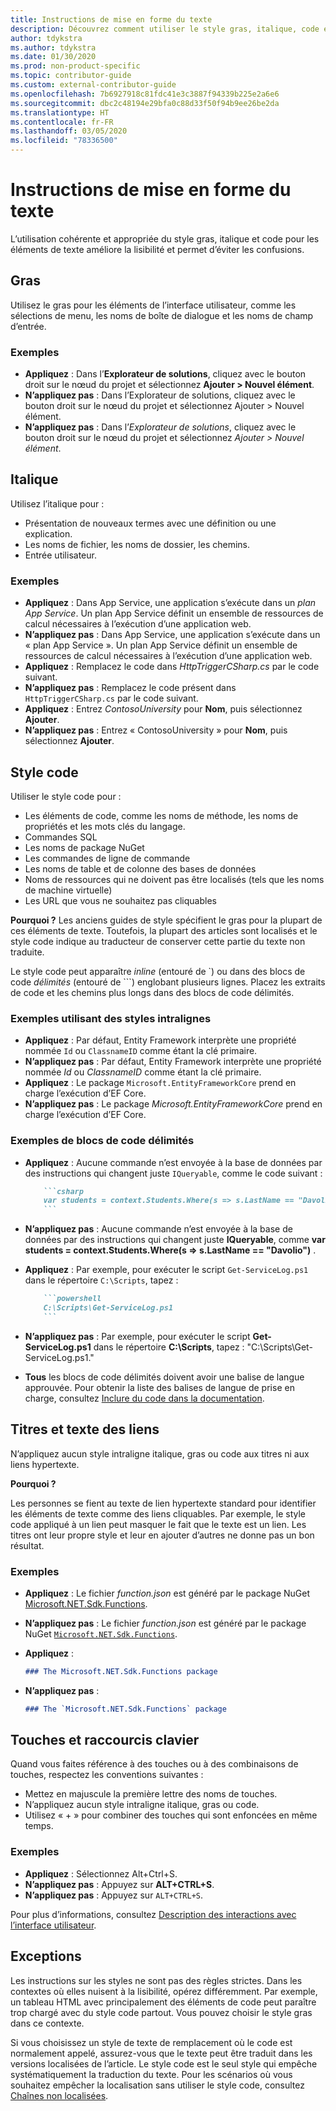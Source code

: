 ```yaml
---
title: Instructions de mise en forme du texte
description: Découvrez comment utiliser le style gras, italique, code et autres dans les articles publiés sur le site docs.microsoft.com.
author: tdykstra
ms.author: tdykstra
ms.date: 01/30/2020
ms.prod: non-product-specific
ms.topic: contributor-guide
ms.custom: external-contributor-guide
ms.openlocfilehash: 7b6927918c81fdc41e3c3887f94339b225e2a6e6
ms.sourcegitcommit: dbc2c48194e29bfa0c88d33f50f94b9ee26be2da
ms.translationtype: HT
ms.contentlocale: fr-FR
ms.lasthandoff: 03/05/2020
ms.locfileid: "78336500"
---
```

# <a name="text-formatting-guidelines"></a>Instructions de mise en forme du texte

L’utilisation cohérente et appropriée du style gras, italique et code pour les éléments de texte améliore la lisibilité et permet d’éviter les confusions.

## <a name="bold"></a>Gras

Utilisez le gras pour les éléments de l’interface utilisateur, comme les sélections de menu, les noms de boîte de dialogue et les noms de champ d’entrée.

### <a name="examples"></a>Exemples

* **Appliquez** : Dans l’**Explorateur de solutions**, cliquez avec le bouton droit sur le nœud du projet et sélectionnez **Ajouter > Nouvel élément**.
* **N’appliquez pas** : Dans l’Explorateur de solutions, cliquez avec le bouton droit sur le nœud du projet et sélectionnez Ajouter > Nouvel élément.
* **N’appliquez pas** : Dans l’*Explorateur de solutions*, cliquez avec le bouton droit sur le nœud du projet et sélectionnez *Ajouter > Nouvel élément*.

## <a name="italics"></a>Italique

Utilisez l’italique pour :

* Présentation de nouveaux termes avec une définition ou une explication.
* Les noms de fichier, les noms de dossier, les chemins.
* Entrée utilisateur.

### <a name="examples"></a>Exemples

* **Appliquez** : Dans App Service, une application s’exécute dans un *plan App Service*. Un plan App Service définit un ensemble de ressources de calcul nécessaires à l’exécution d’une application web.
* **N’appliquez pas** : Dans App Service, une application s’exécute dans un « plan App Service ». Un plan App Service définit un ensemble de ressources de calcul nécessaires à l’exécution d’une application web.
* **Appliquez** : Remplacez le code dans *HttpTriggerCSharp.cs* par le code suivant.
* **N’appliquez pas** : Remplacez le code présent dans `HttpTriggerCSharp.cs` par le code suivant.
* **Appliquez** : Entrez *ContosoUniversity* pour **Nom**, puis sélectionnez **Ajouter**.
* **N’appliquez pas** : Entrez « ContosoUniversity » pour **Nom**, puis sélectionnez **Ajouter**.

## <a name="code-style"></a>Style code

Utiliser le style code pour :

* Les éléments de code, comme les noms de méthode, les noms de propriétés et les mots clés du langage.
* Commandes SQL
* Les noms de package NuGet
* Les commandes de ligne de commande
* Les noms de table et de colonne des bases de données
* Noms de ressources qui ne doivent pas être localisés (tels que les noms de machine virtuelle)
* Les URL que vous ne souhaitez pas cliquables

**Pourquoi ?** Les anciens guides de style spécifient le gras pour la plupart de ces éléments de texte. Toutefois, la plupart des articles sont localisés et le style code indique au traducteur de conserver cette partie du texte non traduite.

Le style code peut apparaître *inline* (entouré de \`) ou dans des blocs de code *délimités* (entouré de \`\`\`) englobant plusieurs lignes. Placez les extraits de code et les chemins plus longs dans des blocs de code délimités.

### <a name="examples-using-inline-styles"></a>Exemples utilisant des styles intralignes

* **Appliquez** : Par défaut, Entity Framework interprète une propriété nommée `Id` ou `ClassnameID` comme étant la clé primaire.
* **N’appliquez pas** : Par défaut, Entity Framework interprète une propriété nommée *Id* ou *ClassnameID* comme étant la clé primaire.
* **Appliquez** : Le package `Microsoft.EntityFrameworkCore` prend en charge l’exécution d’EF Core.
* **N’appliquez pas** : Le package *Microsoft.EntityFrameworkCore* prend en charge l’exécution d’EF Core.

### <a name="examples-of-fenced-code-blocks"></a>Exemples de blocs de code délimités

* **Appliquez** : Aucune commande n’est envoyée à la base de données par des instructions qui changent juste `IQueryable`, comme le code suivant :

  ```markdown
      ```csharp
      var students = context.Students.Where(s => s.LastName == "Davolio")
      ```
  ```

* **N’appliquez pas** : Aucune commande n’est envoyée à la base de données par des instructions qui changent juste **IQueryable**, comme **var students = context.Students.Where(s => s.LastName == "Davolio")** .

* **Appliquez** : Par exemple, pour exécuter le script `Get-ServiceLog.ps1` dans le répertoire `C:\Scripts`, tapez :

  ```markdown
      ```powershell
      C:\Scripts\Get-ServiceLog.ps1
      ```
  ```

* **N’appliquez pas** : Par exemple, pour exécuter le script **Get-ServiceLog.ps1** dans le répertoire **C:\Scripts**, tapez : "C:\Scripts\Get-ServiceLog.ps1."

* **Tous** les blocs de code délimités doivent avoir une balise de langue approuvée. Pour obtenir la liste des balises de langue de prise en charge, consultez [Inclure du code dans la documentation](./code-in-docs.md#supported-languages).

## <a name="headings-and-link-text"></a>Titres et texte des liens

N’appliquez aucun style intraligne italique, gras ou code aux titres ni aux liens hypertexte.

**Pourquoi ?**

Les personnes se fient au texte de lien hypertexte standard pour identifier les éléments de texte comme des liens cliquables. Par exemple, le style code appliqué à un lien peut masquer le fait que le texte est un lien. Les titres ont leur propre style et leur en ajouter d’autres ne donne pas un bon résultat.

### <a name="examples"></a>Exemples

* **Appliquez** : Le fichier *function.json* est généré par le package NuGet [Microsoft.NET.Sdk.Functions](http://www.nuget.org/packages/Microsoft.NET.Sdk.Functions).
* **N’appliquez pas** : Le fichier *function.json* est généré par le package NuGet [`Microsoft.NET.Sdk.Functions`](http://www.nuget.org/packages/Microsoft.NET.Sdk.Functions).

* **Appliquez** :

  ```markdown
  ### The Microsoft.NET.Sdk.Functions package
  ```

* **N’appliquez pas** :

  ```markdown
  ### The `Microsoft.NET.Sdk.Functions` package
  ```

## <a name="keys-and-keyboard-shortcuts"></a>Touches et raccourcis clavier

Quand vous faites référence à des touches ou à des combinaisons de touches, respectez les conventions suivantes :

* Mettez en majuscule la première lettre des noms de touches.
* N’appliquez aucun style intraligne italique, gras ou code.
* Utilisez « + » pour combiner des touches qui sont enfoncées en même temps.

### <a name="examples"></a>Exemples

* **Appliquez** : Sélectionnez Alt+Ctrl+S.
* **N’appliquez pas** : Appuyez sur **ALT+CTRL+S**.
* **N’appliquez pas** : Appuyez sur `ALT+CTRL+S`.

Pour plus d’informations, consultez [Description des interactions avec l’interface utilisateur](https://styleguides.azurewebsites.net/StyleGuide/Read?id=2700&topicid=26472).

## <a name="exceptions"></a>Exceptions

Les instructions sur les styles ne sont pas des règles strictes. Dans les contextes où elles nuisent à la lisibilité, opérez différemment. Par exemple, un tableau HTML avec principalement des éléments de code peut paraître trop chargé avec du style code partout. Vous pouvez choisir le style gras dans ce contexte.

Si vous choisissez un style de texte de remplacement où le code est normalement appelé, assurez-vous que le texte peut être traduit dans les versions localisées de l’article. Le style code est le seul style qui empêche systématiquement la traduction du texte. Pour les scénarios où vous souhaitez empêcher la localisation sans utiliser le style code, consultez [Chaînes non localisées](markdown-reference.md#non-localized-strings).
